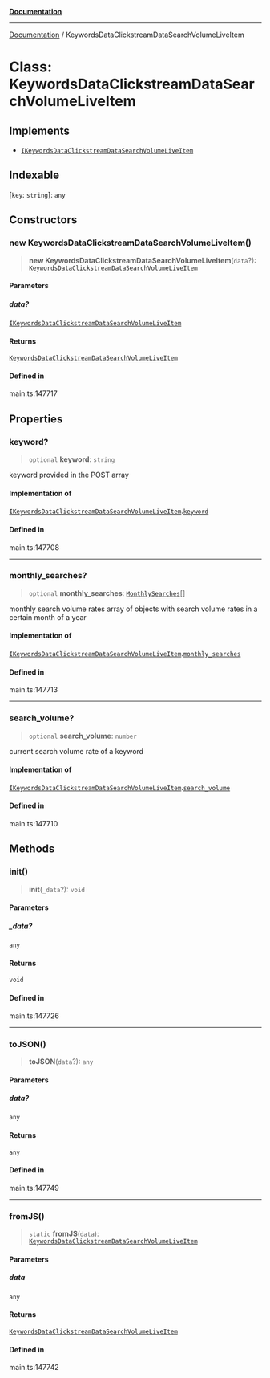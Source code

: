 [**Documentation**](../README.md)

***

[Documentation](../README.md) / KeywordsDataClickstreamDataSearchVolumeLiveItem

# Class: KeywordsDataClickstreamDataSearchVolumeLiveItem

## Implements

- [`IKeywordsDataClickstreamDataSearchVolumeLiveItem`](../interfaces/IKeywordsDataClickstreamDataSearchVolumeLiveItem.md)

## Indexable

 \[`key`: `string`\]: `any`

## Constructors

### new KeywordsDataClickstreamDataSearchVolumeLiveItem()

> **new KeywordsDataClickstreamDataSearchVolumeLiveItem**(`data`?): [`KeywordsDataClickstreamDataSearchVolumeLiveItem`](KeywordsDataClickstreamDataSearchVolumeLiveItem.md)

#### Parameters

##### data?

[`IKeywordsDataClickstreamDataSearchVolumeLiveItem`](../interfaces/IKeywordsDataClickstreamDataSearchVolumeLiveItem.md)

#### Returns

[`KeywordsDataClickstreamDataSearchVolumeLiveItem`](KeywordsDataClickstreamDataSearchVolumeLiveItem.md)

#### Defined in

main.ts:147717

## Properties

### keyword?

> `optional` **keyword**: `string`

keyword provided in the POST array

#### Implementation of

[`IKeywordsDataClickstreamDataSearchVolumeLiveItem`](../interfaces/IKeywordsDataClickstreamDataSearchVolumeLiveItem.md).[`keyword`](../interfaces/IKeywordsDataClickstreamDataSearchVolumeLiveItem.md#keyword)

#### Defined in

main.ts:147708

***

### monthly\_searches?

> `optional` **monthly\_searches**: [`MonthlySearches`](MonthlySearches.md)[]

monthly search volume rates
array of objects with search volume rates in a certain month of a year

#### Implementation of

[`IKeywordsDataClickstreamDataSearchVolumeLiveItem`](../interfaces/IKeywordsDataClickstreamDataSearchVolumeLiveItem.md).[`monthly_searches`](../interfaces/IKeywordsDataClickstreamDataSearchVolumeLiveItem.md#monthly_searches)

#### Defined in

main.ts:147713

***

### search\_volume?

> `optional` **search\_volume**: `number`

current search volume rate of a keyword

#### Implementation of

[`IKeywordsDataClickstreamDataSearchVolumeLiveItem`](../interfaces/IKeywordsDataClickstreamDataSearchVolumeLiveItem.md).[`search_volume`](../interfaces/IKeywordsDataClickstreamDataSearchVolumeLiveItem.md#search_volume)

#### Defined in

main.ts:147710

## Methods

### init()

> **init**(`_data`?): `void`

#### Parameters

##### \_data?

`any`

#### Returns

`void`

#### Defined in

main.ts:147726

***

### toJSON()

> **toJSON**(`data`?): `any`

#### Parameters

##### data?

`any`

#### Returns

`any`

#### Defined in

main.ts:147749

***

### fromJS()

> `static` **fromJS**(`data`): [`KeywordsDataClickstreamDataSearchVolumeLiveItem`](KeywordsDataClickstreamDataSearchVolumeLiveItem.md)

#### Parameters

##### data

`any`

#### Returns

[`KeywordsDataClickstreamDataSearchVolumeLiveItem`](KeywordsDataClickstreamDataSearchVolumeLiveItem.md)

#### Defined in

main.ts:147742

